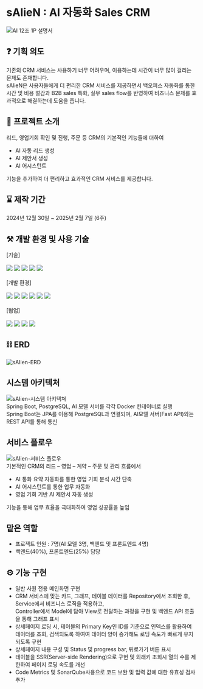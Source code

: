 # sAIieN : AI 자동화 Sales CRM
![AI 12조 1P 설명서](https://github.com/user-attachments/assets/f9fd4290-24f0-4ff5-a64b-40a4ff96256d)
## ❓ 기획 의도
기존의 CRM 서비스는 사용하기 너무 어려우며, 이용하는데 시간이 너무 많이 걸리는 문제도 존재합니다.<br>
sAlieN은 사용자들에게 더 편리한 CRM 서비스를 제공하면서 백오피스 자동화를 통한 시간 및 비용 절감과 B2B sales 특화, 실무 sales flow를 반영하여 비즈니스 문제를 효과적으로 해결하는데 도움을 줍니다.
## 📌 프로젝트 소개
리드, 영업기회 확인 및 진행, 주문 등 CRM의 기본적인 기능들에 더하여
- AI 자동 리드 생성
- AI 제안서 생성
- AI 어시스턴트

기능을 추가하여 더 편리하고 효과적인 CRM 서비스를 제공합니다.
## ⌛ 제작 기간
2024년 12월 30일 ~ 2025년 2월 7일 (6주)
## ⚒️ 개발 환경 및 사용 기술
[기술]
<br><br>
<img src="https://img.shields.io/badge/java-007396?style=for-the-badge&logo=java&logoColor=white">
<img src="https://img.shields.io/badge/html5-E34F26?style=for-the-badge&logo=html5&logoColor=white">
<img src="https://img.shields.io/badge/css-1572B6?style=for-the-badge&logo=css3&logoColor=white">
<img src="https://img.shields.io/badge/javascript-F7DF1E?style=for-the-badge&logo=javascript&logoColor=black">
<img src="https://img.shields.io/badge/json-000000?style=for-the-badge&logo=json&logoColor=white">
<br><br>
[개발 환경]
<br><br>
<img src="https://img.shields.io/badge/spring-6DB33F?style=for-the-badge&logo=spring&logoColor=white">
<img src="https://img.shields.io/badge/springboot-6DB33F?style=for-the-badge&logo=springboot&logoColor=white">
<img src="https://img.shields.io/badge/bootstrap-7952B3?style=for-the-badge&logo=bootstrap&logoColor=white">
<img src="https://img.shields.io/badge/intellijidea-000000?style=for-the-badge&logo=intellijidea&logoColor=white">
<img src="https://img.shields.io/badge/postgresql-4169E1?style=for-the-badge&logo=postgresql&logoColor=white">
<img src="https://img.shields.io/badge/dbeaver-382923?style=for-the-badge&logo=dbeaver&logoColor=white">
<br><br>
[협업]
<br><br>
<img src="https://img.shields.io/badge/github-181717?style=for-the-badge&logo=github&logoColor=white">
<img src="https://img.shields.io/badge/git-F05032?style=for-the-badge&logo=git&logoColor=white">
<img src="https://img.shields.io/badge/jira-0052CC?style=for-the-badge&logo=jira&logoColor=white">
<img src="https://img.shields.io/badge/figma-F24E1E?style=for-the-badge&logo=figma&logoColor=white">
## ⛓️ ERD
![sAIien-ERD](https://github.com/user-attachments/assets/3190df8a-f7ba-4f54-a4a4-0b92cf9cf660)
## 시스템 아키텍처
![sAIien-시스템 아키텍쳐](https://github.com/user-attachments/assets/28c68857-baac-47db-b794-63fd6188dbfc)
<br>
Spring Boot, PostgreSQL, AI 모델 서버를 각각 Docker 컨테이너로 실행<br>
Spring Boot는 JPA를 이용해 PostgreSQL과 연결되며,
AI모델 서버(Fast API)와는 REST API를 통해 통신<br>

## 서비스 플로우
![sAIien-서비스 플로우](https://github.com/user-attachments/assets/c7894cdc-11a7-461d-8636-af23faf53270)
<br>
기본적인 CRM의 리드 – 영업 – 계약 – 주문 및 관리 흐름에서

- AI 통화 요약 자동화를 통한 영업 기회 분석 시간 단축<br>
- AI 어시스턴트를 통한 업무 자동화<br>
- 영업 기회 기반 AI 제안서 자동 생성<br>

기능을 통해 업무 효율을 극대화하여 영업 성공률을 높임
<br>

## 맡은 역할
- 프로젝트 인원 : 7명(AI 모델 3명, 백엔드 및 프론트엔드 4명)
- 백엔드(40%), 프론트엔드(25%) 담당

## ⚙️ 기능 구현
- 일반 사원 전용 메인화면 구현
- CRM 서비스에 맞는 카드, 그래프, 테이블 데이터를 Repository에서 조회한 후, Service에서 비즈니스 로직을 적용하고,<br>Controller에서 Model에 담아 View로 전달하는 과정을 구현 및 백엔드 API 호출을 통해 그래프 표시
- 상세페이지 로딩 시, 테이블의 Primary Key인 ID를 기준으로 인덱스를 활용하여 데이터를 조회, 검색되도록 하여여 데이터 양이 증가해도 로딩 속도가 빠르게 유지되도록 구현
- 상세페이지 내용 구성 및 Status 및 progress bar, 뒤로가기 버튼 표시
- 테이블을 SSR(Server-side Rendering)으로 구현 및 외래키 조회시 열의 수를 제한하여 페이지 로딩 속도를 개선
- Code Metrics 및 SonarQube사용으로 코드 보완 및 입력 값에 대한 유효성 검사 추가
